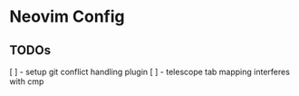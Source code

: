 # Neovim Config


## TODOs
[ ] - setup git conflict handling plugin
[ ] - telescope tab mapping interferes with cmp
